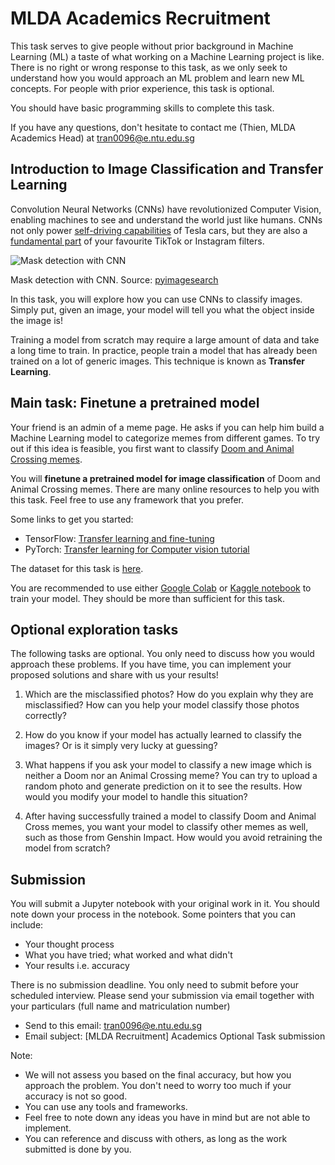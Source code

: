 # MLDA Academics Recruitment

This task serves to give people without prior background in Machine Learning (ML) a taste of what working on a Machine Learning project is like. There is no right or wrong response to this task, as we only seek to understand how you would approach an ML problem and learn new ML concepts. For people with prior experience, this task is optional.

You should have basic programming skills to complete this task.

If you have any questions, don't hesitate to contact me (Thien, MLDA Academics Head) at tran0096@e.ntu.edu.sg

## Introduction to Image Classification and Transfer Learning

Convolution Neural Networks (CNNs) have revolutionized Computer Vision, enabling machines to see and understand the world just like humans. CNNs not only power [self-driving capabilities]((https://www.tesla.com/autopilotAI)) of Tesla cars, but they are also a [fundamental part](https://www.linkedin.com/posts/bytedance_bytedance-augmentedreality-technology-activity-6811210320040742912-Ti5y) of your favourite TikTok or Instagram filters.

![Mask detection with CNN](https://www.programmersought.com/images/740/dfe069d8c4453ac17f01f8a6445da9f4.gif)

Mask detection with CNN. Source: [pyimagesearch](https://www.pyimagesearch.com/2020/05/04/covid-19-face-mask-detector-with-opencv-keras-tensorflow-and-deep-learning/)

In this task, you will explore how you can use CNNs to classify images. Simply put, given an image, your model will tell you what the object inside the image is!

Training a model from scratch may require a large amount of data and take a long time to train. In practice, people train a model that has already been trained on a lot of generic images. This technique is known as **Transfer Learning**.

## Main task: Finetune a pretrained model

Your friend is an admin of a meme page. He asks if you can help him build a Machine Learning model to categorize memes from different games. To try out if this idea is feasible, you first want to classify [Doom and Animal Crossing memes](https://www.kaggle.com/andrewmvd/doom-crossing).

You will **finetune a pretrained model for image classification** of Doom and Animal Crossing memes. There are many online resources to help you with this task. Feel free to use any framework that you prefer.

Some links to get you started:

- TensorFlow: [Transfer learning and fine-tuning](https://www.tensorflow.org/tutorials/images/transfer_learning)
- PyTorch: [Transfer learning for Computer vision tutorial](https://pytorch.org/tutorials/beginner/transfer_learning_tutorial.html)

The dataset for this task is [here](https://www.kaggle.com/andrewmvd/doom-crossing).

You are recommended to use either [Google Colab](https://colab.research.google.com/) or [Kaggle notebook](https://www.kaggle.com/code) to train your model. They should be more than sufficient for this task.

## Optional exploration tasks

The following tasks are optional. You only need to discuss how you would approach these problems. If you have time, you can implement your proposed solutions and share with us your results!

1. Which are the misclassified photos? How do you explain why they are misclassified? How can you help your model classify those photos correctly?

2. How do you know if your model has actually learned to classify the images? Or is it simply very lucky at guessing?

3. What happens if you ask your model to classify a new image which is neither a Doom nor an Animal Crossing meme? You can try to upload a random photo and generate prediction on it to see the results. How would you modify your model to handle this situation?

4. After having successfully trained a model to classify Doom and Animal Cross memes, you want your model to classify other memes as well, such as those from Genshin Impact. How would you avoid retraining the model from scratch?

## Submission

You will submit a Jupyter notebook with your original work in it. You should note down your process in the notebook. Some pointers that you can include:

- Your thought process
- What you have tried; what worked and what didn't
- Your results i.e. accuracy

There is no submission deadline. You only need to submit before your scheduled interview. Please send your submission via email together with your particulars (full name and matriculation number)

- Send to this email: tran0096@e.ntu.edu.sg
- Email subject: [MLDA Recruitment] Academics Optional Task submission

Note:

- We will not assess you based on the final accuracy, but how you approach the problem. You don't need to worry too much if your accuracy is not so good.
- You can use any tools and frameworks.
- Feel free to note down any ideas you have in mind but are not able to implement.
- You can reference and discuss with others, as long as the work submitted is done by you.
